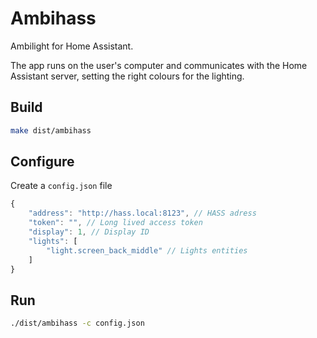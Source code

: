 # Ambihass

Ambilight for Home Assistant.

The app runs on the user's computer and communicates with the Home Assistant server, setting the right colours for the lighting.

## Build

```sh
make dist/ambihass
```

## Configure

Create a `config.json` file

```js
{
    "address": "http://hass.local:8123", // HASS adress
    "token": "", // Long lived access token
    "display": 1, // Display ID
    "lights": [
        "light.screen_back_middle" // Lights entities
    ]
}
```

## Run

```sh
./dist/ambihass -c config.json
```